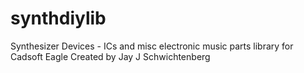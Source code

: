 # synthdiylib
Synthesizer Devices - ICs and misc electronic music parts library for Cadsoft Eagle
Created by Jay J Schwichtenberg

